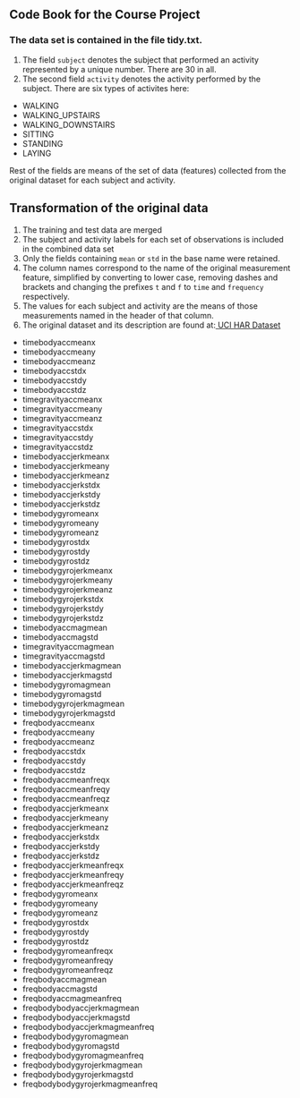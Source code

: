 ## Code Book for the Course Project

### The data set is contained in the file tidy.txt.

1. The field `subject` denotes the subject that performed an activity represented by a unique number. There are 30 in all.
2. The second field `activity` denotes the activity performed by the subject. There are six types of activites here:

*   WALKING
*   WALKING_UPSTAIRS
*   WALKING_DOWNSTAIRS
*   SITTING
*   STANDING
*   LAYING

Rest of the fields are means of the set of data (features) collected from the original dataset for each subject and activity.

## Transformation of the original data

1. The training and test data are merged
2. The subject and activity labels for each set of observations is included in the combined data set
3. Only the fields containing `mean` or `std` in the base name were retained. 
4. The column names correspond to the name of the original measurement feature, simplified by converting to lower case, removing dashes and brackets and changing the prefixes `t` and `f` to `time` and `frequency` respectively. 
5. The values for each subject and activity are the means of those measurements named in the header of that column.  
6. The original dataset and its description are found at:[ UCI HAR Dataset ](http://archive.ics.uci.edu/ml/datasets/Smartphone-Based+Recognition+of+Human+Activities+and+Postural+Transitions " UCI HAR Dataset ")

* timebodyaccmeanx
* timebodyaccmeany
* timebodyaccmeanz
* timebodyaccstdx
* timebodyaccstdy
* timebodyaccstdz
* timegravityaccmeanx
* timegravityaccmeany
* timegravityaccmeanz
* timegravityaccstdx
* timegravityaccstdy
* timegravityaccstdz
* timebodyaccjerkmeanx
* timebodyaccjerkmeany
* timebodyaccjerkmeanz
* timebodyaccjerkstdx
* timebodyaccjerkstdy
* timebodyaccjerkstdz
* timebodygyromeanx
* timebodygyromeany
* timebodygyromeanz
* timebodygyrostdx
* timebodygyrostdy
* timebodygyrostdz
* timebodygyrojerkmeanx
* timebodygyrojerkmeany
* timebodygyrojerkmeanz
* timebodygyrojerkstdx
* timebodygyrojerkstdy
* timebodygyrojerkstdz
* timebodyaccmagmean
* timebodyaccmagstd
* timegravityaccmagmean
* timegravityaccmagstd
* timebodyaccjerkmagmean
* timebodyaccjerkmagstd
* timebodygyromagmean
* timebodygyromagstd
* timebodygyrojerkmagmean
* timebodygyrojerkmagstd
* freqbodyaccmeanx
* freqbodyaccmeany
* freqbodyaccmeanz
* freqbodyaccstdx
* freqbodyaccstdy
* freqbodyaccstdz
* freqbodyaccmeanfreqx
* freqbodyaccmeanfreqy
* freqbodyaccmeanfreqz
* freqbodyaccjerkmeanx
* freqbodyaccjerkmeany
* freqbodyaccjerkmeanz
* freqbodyaccjerkstdx
* freqbodyaccjerkstdy
* freqbodyaccjerkstdz
* freqbodyaccjerkmeanfreqx
* freqbodyaccjerkmeanfreqy
* freqbodyaccjerkmeanfreqz
* freqbodygyromeanx
* freqbodygyromeany
* freqbodygyromeanz
* freqbodygyrostdx
* freqbodygyrostdy
* freqbodygyrostdz
* freqbodygyromeanfreqx
* freqbodygyromeanfreqy
* freqbodygyromeanfreqz
* freqbodyaccmagmean
* freqbodyaccmagstd
* freqbodyaccmagmeanfreq
* freqbodybodyaccjerkmagmean
* freqbodybodyaccjerkmagstd
* freqbodybodyaccjerkmagmeanfreq
* freqbodybodygyromagmean
* freqbodybodygyromagstd
* freqbodybodygyromagmeanfreq
* freqbodybodygyrojerkmagmean
* freqbodybodygyrojerkmagstd
* freqbodybodygyrojerkmagmeanfreq
